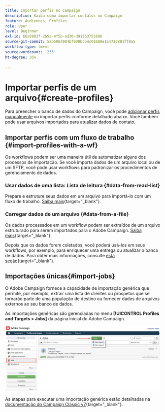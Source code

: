 ```yaml
---
title: Importar perfis no Campaign
description: Saiba como importar contatos no Campaign
feature: Audiences, Profiles
role: User
level: Beginner
exl-id: b6a5083f-2b5a-4f5b-ad30-d91363752896
source-git-commit: 5ab598d904bf900bcb4c01680e1b4730881ff8a5
workflow-type: tm+mt
source-wordcount: '235'
ht-degree: 35%

---
```


# Importar perfis de um arquivo{#create-profiles}

Para preencher o banco de dados do Campaign, você pode [adicionar perfis manualmente](create-profiles.md) ou importar perfis conforme detalhado abaixo. Você também pode usar arquivos importados para atualizar dados de contato.

## Importar perfis com um fluxo de trabalho {#import-profiles-with-a-wf}

Os workflows podem ser uma maneira útil de automatizar alguns dos processos de importação. Se você importa dados de um arquivo local ou de um SFTP, você pode usar workflows para padronizar os procedimentos de gerenciamento de dados.

### Usar dados de uma lista: Lista de leitura {#data-from-read-list}

Prepare e estruture seus dados em um arquivo para importá-lo com um fluxo de trabalho. [Saiba mais](https://experienceleague.adobe.com/docs/campaign/automation/workflows/wf-activities/targeting-activities/read-list.html?lang=pt-BR){target="_blank"}.

### Carregar dados de um arquivo {#data-from-a-file}

Os dados processados em um workflow podem ser extraídos de um arquivo estruturado para serem importados para o Adobe Campaign. [Saiba mais](https://experienceleague.adobe.com/docs/campaign/automation/workflows/wf-activities/action-activities/data-loading--file-.html?lang=pt-BR){target="_blank"}.

Depois que os dados forem coletados, você poderá usá-los em seus workflows, por exemplo, para enriquecer uma entrega ou atualizar o banco de dados. Para obter mais informações, consulte [esta seção](https://experienceleague.adobe.com/docs/campaign/automation/workflows/introduction/use-workflow-data.html?lang=pt-BR){target="_blank"}.

## Importações únicas{#import-jobs}

O Adobe Campaign fornece a capacidade de importação genérica que permite, por exemplo, extrair uma lista de clientes ou prospetos que se tornarão parte de uma população de destino ou fornecer dados de arquivos externos ao seu banco de dados.

As importações genéricas são gerenciadas no menu **[!UICONTROL Profiles and Targets > Jobs]** da página inicial do Adobe Campaign.

![](assets/new-import-job.png)

As etapas para executar uma importação genérica estão detalhadas na [documentação do Campaign Classic v7](https://experienceleague.adobe.com/docs/campaign-classic/using/getting-started/importing-and-exporting-data/generic-imports-exports/about-generic-imports-exports.html?lang=pt-BR){target="_blank"}.
